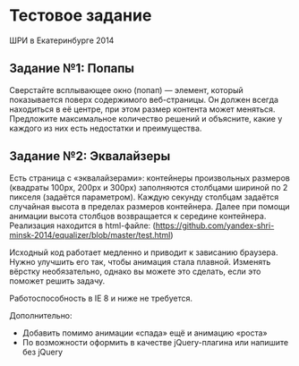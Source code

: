 # Тестовое задание

ШРИ в Екатеринбурге 2014

## Задание №1: Попапы

Сверстайте всплывающее окно (попап) — элемент, который показывается поверх содержимого веб-страницы.
Он должен всегда находиться в её центре, при этом размер контента может меняться. Предложите
максимальное количество решений и объясните, какие у каждого из них есть недостатки и преимущества.

## Задание №2: Эквалайзеры

Есть страница с «эквалайзерами»: контейнеры произвольных размеров (квадраты 100px, 200px и 300px)
заполняются столбцами шириной по 2 пикселя (задаётся параметром). Каждую секунду столбцам задаётся
случайная высота в пределах размеров контейнера. Далее при помощи анимации высота столбцов
возвращается к середине контейнера.
Реализация находится в html-файле:
(https://github.com/yandex-shri-minsk-2014/equalizer/blob/master/test.html)

Исходный код работает медленно и приводит к зависанию браузера. Нужно улучшить его так,
чтобы анимация стала плавной. Изменять вёрстку необязательно, однако вы можете это сделать,
если это поможет решить задачу.

Работоспособность в IE 8 и ниже не требуется.

Дополнительно:
* Добавить помимо анимации «спада» ещё и анимацию «роста»
* По возможности оформить в качестве jQuery-плагина или напишите без jQuery
